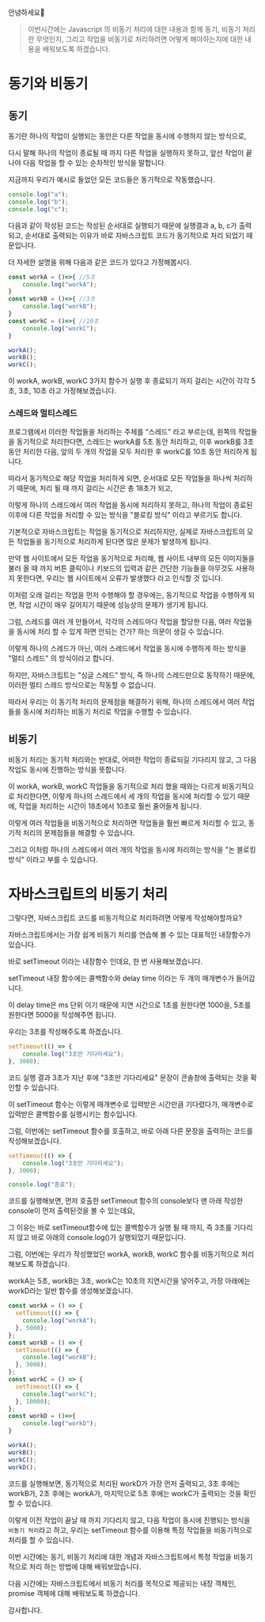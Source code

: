 안녕하세요🤗

> 이번시간에는 Javascript 의 비동기 처리에 대한 내용과 함께 동기, 비동기 처리란 무엇인지, 그리고 작업을 비동기로 처리하려면 어떻게 해야하는지에 대한 내용을 배워보도록 하겠습니다.

# 동기와 비동기

## 동기

동기란 하나의 작업이 실행되는 동안은 다른 작업을 동시에 수행하지 않는 방식으로, 

다시 말해 하나의 작업이 종료될 때 까지 다른 작업을 실행하지 못하고, 앞선 작업이 끝나야 다음 작업을 할 수 있는 순차적인 방식을 말합니다. 

지금까지 우리가 예시로 들었던 모든 코드들은 동기적으로 작동했습니다.

```js
console.log("a");
console.log("b");
console.log("c");
```

다음과 같이 작성된 코드는 작성된 순서대로 실행되기 때문에 실행결과 a, b, c가 출력되고, 순서대로 출력되는 이유가 바로 자바스크립트 코드가 동기적으로 처리 되었기 때문입니다.

더 자세한 설명을 위해 다음과 같은 코드가 있다고 가정해봅시다.

```js
const workA = ()=>{ //5초
    console.log("workA");
}
const workB = ()=>{ //3초
    console.log("workB");
}
const workC = ()=>{ //10초
    console.log("workC");
}

workA(); 
workB(); 
workC(); 
```

이 workA, workB, workC 3가지 함수가 실행 후 종료되기 까지 걸리는 시간이 각각 5초, 3초, 10초 라고 가정해보겠습니다.

### 스레드와 멀티스레드

프로그램에서 이러한 작업들을 처리하는 주체를 "스레드" 라고 부르는데, 왼쪽의 작업들을 동기적으로 처리한다면, 스레드는 workA를 5초 동안 처리하고, 이후 workB를 3초 동안 처리한 다음, 앞의 두 개의 작업을 모두 처리한 후 workC를 10초 동안 처리하게 됩니다.

따라서 동기적으로 해당 작업을 처리하게 되면, 순서대로 모든 작업들을 하나씩 처리하기 때문에, 처리 될 때 까지 걸리는 시간은 총 18초가 되고, 

이렇게 하나의 스레드에서 여러 작업을 동시에 처리하지 못하고, 하나의 작업이 종료된 이후에 다른 작업을 처리할 수 있는 방식을 "블로킹 방식" 이라고 부르기도 합니다.

기본적으로 자바스크립트는 작업을 동기적으로 처리하지만, 실제로 자바스크립트의 모든 작업들을 동기적으로 처리하게 된다면 많은 문제가 발생하게 됩니다.

만약 웹 사이트에서 모든 작업을 동기적으로 처리해, 웹 사이트 내부의 모든 이미지들을 불러 올 때 까지 버튼 클릭이나 키보드의 입력과 같은 간단한 기능들을 아무것도 사용하지 못한다면, 우리는 웹 사이트에서 오류가 발생했다 라고 인식할 것 입니다.

이처럼 오래 걸리는 작업을 먼저 수행해야 할 경우에는, 동기적으로 작업을 수행하게 되면, 작업 시간이 매우 길어지기 때문에 성능상의 문제가 생기게 됩니다.

그럼, 스레드를 여러 개 만들어서, 각각의 스레드마다 작업을 할당한 다음, 여러 작업들을 동시에 처리 할 수 있게 하면 안되는 건가? 하는 의문이 생길 수 있습니다.

이렇게 하나의 스레드가 아닌, 여러 스레드에서 작업을 동시에 수행하게 하는 방식을 "멀티 스레드" 의 방식이라고 합니다.

하지만, 자바스크립트는 "싱글 스레드" 방식, 즉 하나의 스레드만으로 동작하기 때문에, 이러한 멀티 스레드 방식으로는 작동할 수 없습니다.

따라서 우리는 이 동기적 처리의 문제점을 해결하기 위해, 하나의 스레드에서 여러 작업들을 동시에 처리하는 비동기 처리로 작업을 수행할 수 있습니다.

## 비동기

비동기 처리는 동기적 처리와는 반대로, 어떠한 작업이 종료되길 기다리지 않고, 그 다음 작업도 동시에 진행하는 방식을 뜻합니다.

이 workA, workB, workC 작업들을 동기적으로 처리 했을 때와는 다르게 비동기적으로 처리한다면, 이렇게 하나의 스레드에서 세 개의 작업을 동시에 처리할 수 있기 때문에, 작업을 처리하는 시간이 18초에서 10초로 훨씬 줄어들게 됩니다.

이렇게 여러 작업들을 비동기적으로 처리하면 작업들을 훨씬 빠르게 처리할 수 있고, 동기적 처리의 문제점들을 해결할 수 있습니다.

그리고 이처럼 하나의 스레드에서 여러 개의 작업을 동시에 처리하는 방식을 "논 블로킹 방식" 이라고 부를 수 있습니다.

# 자바스크립트의 비동기 처리

그렇다면, 자바스크립트 코드를 비동기적으로 처리하려면 어떻게 작성해야할까요?

자바스크립트에서는 가장 쉽게 비동기 처리를 연습해 볼 수 있는 대표적인 내장함수가 있습니다.

바로 setTimeout 이라는 내장함수 인데요, 한 번 사용해보겠습니다.

setTimeout 내장 함수에는 콜백함수와 delay time 이라는 두 개의 매개변수가 들어갑니다.

이 delay time은 ms 단위 이기 때문에 지연 시간으로 1초를 원한다면 1000을, 5초를 원한다면 5000을 작성해주면 됩니다.

우리는 3초를 작성해주도록 하겠습니다.

```js
setTimeout(() => {
    console.log("3초만 기다리세요");
}, 3000);
```

코드 실행 결과 3초가 지난 후에 "3초만 기다리세요" 문장이 콘솔창에 출력되는 것을 확인할 수 있습니다.

이 setTimeout 함수는 이렇게 매개변수로 입력받은 시간만큼 기다렸다가, 매개변수로 입력받은 콜백함수를 실행시키는 함수입니다.

그럼, 이번에는 setTimeout 함수를 호출하고, 바로 아래 다른 문장을 출력하는 코드를 작성해보겠습니다.

```js
setTimeout(() => {
    console.log("3초만 기다리세요");
}, 3000);

console.log("종료");
```

코드를 실행해보면, 먼저 호출한 setTimeout 함수의 console보다 맨 아래 작성한 console이 먼저 출력된것을 볼 수 있는데요,

그 이유는 바로 setTimeout함수에 있는 콜백함수가 실행 될 때 까지, 즉 3초를 기다리지 않고 바로 아래의 console.log()가 실행되었기 때문입니다.

그럼, 이번에는 우리가 작성했었던 workA, workB, workC 함수를 비동기적으로 처리해보도록 하겠습니다.

workA는 5초, workB는 3초, workC는 10초의 지연시간을 넣어주고, 가장 아래에는 workD라는 일반 함수를 생성해보겠습니다.

```js
const workA = () => {
  setTimeout(() => {
    console.log("workA");
  }, 5000);
};
const workB = () => {
  setTimeout(() => {
    console.log("workB");
  }, 3000);
};
const workC = () => {
  setTimeout(() => {
    console.log("workC");
  }, 10000);
};
const workD = ()=>{
    console.log("workD");
}

workA();
workB();
workC();
workD();
```

코드를 실행해보면, 동기적으로 처리된 workD가 가장 먼저 출력되고, 3초 후에는 workB가, 2초 후에는 workA가, 마지막으로 5초 후에는 workC가 출력되는 것을 확인 할 수 있습니다.

이렇게 이전 작업이 끝날 때 까지 기다리지 않고, 다음 작업이 동시에 진행되는 방식을 `비동기 처리`라고 하고, 우리는 setTimeout 함수를 이용해 특정 작업들을 비동기적으로 처리를 할 수 있습니다.

이번 시간에는 동기, 비동기 처리에 대한 개념과 자바스크립트에서 특정 작업을 비동기적으로 처리 하는 방법에 대해 배워보았습니다.

다음 시간에는 자바스크립트에서 비동기 처리를 목적으로 제공되는 내장 객체인, promise 객체에 대해 배워보도록 하겠습니다.

감사합니다.
